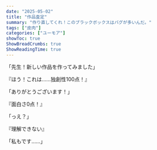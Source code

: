 ```yaml
---
date: "2025-05-02"
title: "作品査定"
summary: "作り直してくれ！このブラックボックスはバグが多いんだ。"
tags: ["皮肉"]
categories: ["ユーモア"]
showToc: true
ShowBreadCrumbs: true
ShowReadingTime: true
---
```

「先生！新しい作品を作ってみました」

『ほう！これは……独創性100点！』

「ありがとうございます！」

『面白さ0点！』

「っえ？」

『理解できない』

「私もです……」